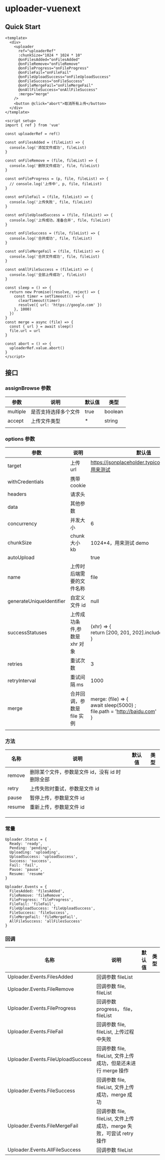 # uploader-vuenext

## Quick Start

```vue
<template>
  <div>
    <uploader
      ref="uploaderRef"
      :chunkSize="1024 * 1024 * 10"
      @onFilesAdded="onFilesAdded"
      @onFileRemove="onFileRemove"
      @onFileProgress="onFileProgress"
      @onFileFail="onFileFail"
      @onFileUploadSuccess="onFileUploadSuccess"
      @onFileSuccess="onFileSuccess"
      @onFileMergeFail="onFileMergeFail"
      @onAllFileSuccess="onAllFileSuccess"
      :merge="merge"
    />
    <button @click="abort">取消所有上传</button>
  </div>
</template>

<script setup>
import { ref } from 'vue'

const uploaderRef = ref()

const onFilesAdded = (fileList) => {
  console.log('添加文件成功', fileList)
}

const onFileRemove = (file, fileList) => {
  console.log('删除文件成功', file, fileList)
}

const onFileProgress = (p, file, fileList) => {
  // console.log('上传中', p, file, fileList)
}

const onFileFail = (file, fileList) => {
  console.log('上传失败', file, fileList)
}

const onFileUploadSuccess = (file, fileList) => {
  console.log('上传成功，准备合并', file, fileList)
}

const onFileSuccess = (file, fileList) => {
  console.log('合并成功', file, fileList)
}

const onFileMergeFail = (file, fileList) => {
  console.log('合并文件成功', file, fileList)
}

const onAllFileSuccess = (fileList) => {
  console.log('全部上传成功', fileList)
}

const sleep = () => {
  return new Promise((resolve, reject) => {
    const timer = setTimeout(() => {
      clearTimeout(timer)
      resolve({ url: 'https://google.com' })
    }, 1000)
  })
}
const merge = async (file) => {
  const { url } = await sleep()
  file.url = url
}

const abort = () => {
  uploaderRef.value.abort()
}
</script>
```

## 接口

### assignBrowse 参数

| 参数     | 说明                 | 默认值 | 类型    |
| -------- | -------------------- | ------ | ------- |
| multiple | 是否支持选择多个文件 | true   | boolean |
| accept   | 上传文件类型         | \*     | string  |
|          |                      |        |         |

### options 参数

| 参数                     | 说明                         | 默认值                                                                                       | 类型                      |
| ------------------------ | ---------------------------- | -------------------------------------------------------------------------------------------- | ------------------------- |
| target                   | 上传 url                     | <https://jsonplaceholder.typicode.com/posts，用来测试>                                       | String                    |
| withCredentials          | 携带 cookie                  |                                                                                              | Boolean                   |
| headers                  | 请求头                       |                                                                                              | Object                    |
| data                     | 其他参数                     |                                                                                              | Object                    |
| concurrency              | 并发大小                     | 6                                                                                            | Number                    |
| chunkSize                | chunk 大小 kb                | 1024\*4，用来测试 demo                                                                       | Number                    |
| autoUpload               |                              | true                                                                                         | Boolean                   |
| name                     | 上传时后端需要的文件名称     | file                                                                                         | String                    |
| generateUniqueIdentifier | 自定义文件 id                | null                                                                                         | Null 或者 function        |
| successStatuses          | 上传成功条件,参数是 xhr 对象 | (xhr) => {<br />return [200, 201, 202].includes(xhr.status)<br />}                           | function                  |
| retries                  | 重试次数                     | 3                                                                                            | Number                    |
| retryInterval            | 重试间隔 ms                  | 1000                                                                                         | Number                    |
| merge                    | 合并回调，参数是 file 实例   | merge: (file) => { <br /> await sleep(5000) ; <br /> file.path = '<http://baidu.com>'<br />} | functioin/promise/Boolean |
|                          |                              |                                                                                              |                           |

### 方法

| 名称   | 说明                                            | 默认值 | 类型 |
| ------ | ----------------------------------------------- | ------ | ---- |
| remove | 删除某个文件，参数是文件 id，没有 id 时删除全部 |        |      |
| retry  | 上传失败时重试，参数是文件 id                   |        |      |
| pause  | 暂停上传，参数是文件 id                         |        |      |
| resume | 重新上传，参数是文件 id                         |        |      |
|        |                                                 |        |      |
|        |                                                 |        |      |
|        |                                                 |        |      |

### 常量

```
Uploader.Status = {
  Ready: 'ready',
  Pending: 'pending',
  Uploading: 'uploading',
  UploadSuccess: 'uploadSuccess',
  Success: 'success',
  Fail: 'fail',
  Pause: 'pause',
  Resume: 'resume'
}

Uploader.Events = {
  FilesAdded: 'filesAdded',
  FileRemove: 'fileRemove',
  FileProgress: 'fileProgress',
  FileFail: 'fileFail',
  FileUploadSuccess: 'fileUploadSuccess',
  FileSuccess: 'fileSuccess',
  FileMergeFail: 'fileMergeFail',
  AllFileSuccess: 'allFilesSuccess'
}
```

### 回调

| 名称                              | 说明                                                                 | 默认值 | 类型 |
| --------------------------------- | -------------------------------------------------------------------- | ------ | ---- |
| Uploader.Events.FilesAdded        | 回调参数 fileList                                                    |        |      |
| Uploader.Events.FileRemove        | 回调参数 file, fileList                                              |        |      |
| Uploader.Events.FileProgress      | 回调参数 progress， file，fileList                                   |        |      |
| Uploader.Events.FileFail          | 回调参数 file, fileList, 上传过程中失败                              |        |      |
| Uploader.Events.FileUploadSuccess | 回调参数 file, fileList, 文件上传成功，但是还未进行 merge 操作       |        |      |
| Uploader.Events.FileSuccess       | 回调参数 file, fileList, 文件上传成功，merge 成功                    |        |      |
| Uploader.Events.FileMergeFail     | 回调参数 file, fileList, 文件上传成功，merge 失败，可尝试 retry 操作 |        |      |
| Uploader.Events.AllFileSuccess    | 回调参数 fileList                                                    |        |      |
